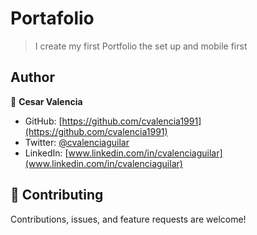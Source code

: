 

# Portafolio

> I create my first Portfolio the set up and mobile first

## Author

👤 **Cesar Valencia**

- GitHub: [https://github.com/cvalencia1991](https://github.com/cvalencia1991)
- Twitter: [@cvalenciaguilar](@cvalenciaguilar)
- LinkedIn: [www.linkedin.com/in/cvalenciaguilar](www.linkedin.com/in/cvalenciaguilar)

## 🤝 Contributing

Contributions, issues, and feature requests are welcome!

